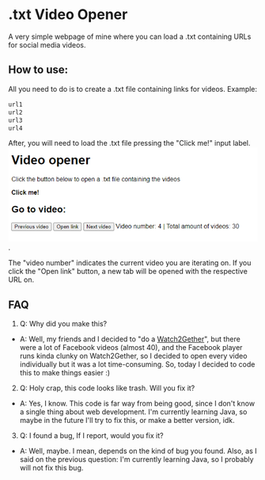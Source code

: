 # .txt Video Opener

A very simple webpage of mine where you can load a .txt containing URLs for social media videos.

## How to use:
All you need to do is to create a .txt file containing links for videos. Example:
```
url1
url2
url3
url4
```
After, you will need to load the .txt file pressing the "Click me!" input label.
![](images/1.png).

The "video number" indicates the current video you are iterating on. If you click the "Open link" button, a new tab will be opened with the respective URL on.

## FAQ

1. Q: Why did you make this?
- A: Well, my friends and I decided to "do a [Watch2Gether](https://w2g.tv/)", but there were a lot of Facebook videos (almost 40), and the Facebook player runs kinda clunky on Watch2Gether, so I decided to open every video individually but it was a lot time-consuming. So, today I decided to code this to make things easier :)

2. Q: Holy crap, this code looks like trash. Will you fix it?
- A: Yes, I know. This code is far way from being good, since I don't know a single thing about web development. I'm currently learning Java, so maybe in the future I'll try to fix this, or make a better version, idk.

3. Q: I found a bug, If I report, would you fix it?
- A: Well, maybe. I mean, depends on the kind of bug you found. Also, as I said on the previous question: I'm currently learning Java, so I probably will not fix this bug.
